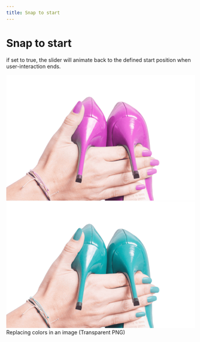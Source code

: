 ```yaml
---
title: Snap to start
---
```


<script setup>
import { onMounted } from 'vue';
import SlickImageCompare from 'slick-image-compare';

import SwitchButtons from '../Components/SwitchButtons.vue';
import SwitchContent from '../Components/SwitchContent.vue';

onMounted(() => {
  const sic = new SlickImageCompare('#example', {
    snapToStart: true,
    beforeLabel: 'pink',
    afterLabel: 'turquoise',
  });
});

</script>

# Snap to start

if set to true, the slider will animate back to the defined start position when user-interaction ends.

<SwitchButtons></SwitchButtons>
<SwitchContent>
  <template v-slot:a>

  ```html
  <div id="example">
    <img src="/images/02_before.png" alt="" />
    <img src="/images/02_after.png" alt="" />
  </div>
  ```

  ```js
  const sic = new SlickImageCompare('#example', {
    snapToStart: true,
    beforeLabel: 'pink',
    afterLabel: 'turquoise',
  });
  ```
  </template>
  <template v-slot:b>

  ```html
  <div data-sic="{
    snapToStart: 'true',
    beforeLabel: 'pink',
    afterLabel: 'turquoise',
  }">
    <img src="/images/02_before.png" alt="" />
    <img src="/images/02_after.png" alt="" />
  </div>
  ```

  ```js
  SlickImageCompare.init();
  ```
  </template>
</SwitchContent>

<div id="example">
  <img src="/images/02_before.png" alt="" />
  <img src="/images/02_after.png" alt="" />
</div>
<div class="image-caption">Replacing colors in an image (Transparent PNG)</div>
